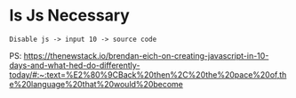 # Is Js Necessary
```
Disable js -> input 10 -> source code
```
PS: https://thenewstack.io/brendan-eich-on-creating-javascript-in-10-days-and-what-hed-do-differently-today/#:~:text=%E2%80%9CBack%20then%2C%20the%20pace%20of,the%20language%20that%20would%20become
